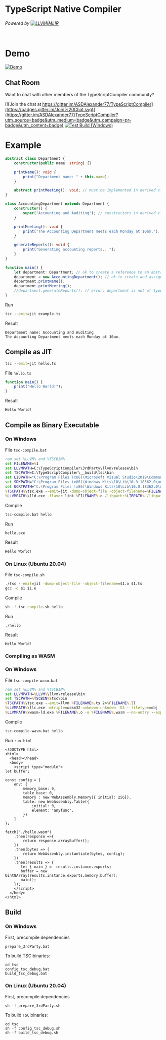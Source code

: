 # TypeScript Native Compiler
###### Powered by [![LLVM|MLIR](https://llvm.org/img/LLVM-Logo-Derivative-1.png)](https://llvm.org/)

<p align="left">
  <a aria-label="License" href="https://github.com/ASDAlexander77/TypeScriptCompiler/blob/main/LICENSE">
    <img alt="" src="https://img.shields.io/npm/l/next.svg?style=for-the-badge&labelColor=000000">
  </a>
</p>

# Demo

[![Demo](https://asdalexander77.github.io/img/tsc_emit.gif)](https://github.com/ASDAlexander77/TypeScriptCompiler/releases/)

Chat Room
---------

Want to chat with other members of the TypeScriptCompiler community?

[![Join the chat at https://gitter.im/ASDAlexander77/TypeScriptCompiler](https://badges.gitter.im/Join%20Chat.svg)](https://gitter.im/ASDAlexander77/TypeScriptCompiler?utm_source=badge&utm_medium=badge&utm_campaign=pr-badge&utm_content=badge)
[![Test Build (Windows)](https://github.com/ASDAlexander77/TypeScriptCompiler/actions/workflows/cmake-release.yml/badge.svg)](https://github.com/ASDAlexander77/TypeScriptCompiler/actions/workflows/cmake-release.yml)

# Example

```TypeScript
abstract class Department {
    constructor(public name: string) {}

    printName(): void {
        print("Department name: " + this.name);
    }

    abstract printMeeting(): void; // must be implemented in derived classes
}

class AccountingDepartment extends Department {
    constructor() {
        super("Accounting and Auditing"); // constructors in derived classes must call super()
    }

    printMeeting(): void {
        print("The Accounting Department meets each Monday at 10am.");
    }

    generateReports(): void {
        print("Generating accounting reports...");
    }
}

function main() {
    let department: Department; // ok to create a reference to an abstract type
    department = new AccountingDepartment(); // ok to create and assign a non-abstract subclass
    department.printName();
    department.printMeeting();
    //department.generateReports(); // error: department is not of type AccountingDepartment, cannot access generateReports
}
```

Run
```cmd
tsc --emit=jit example.ts
```

Result
```
Department name: Accounting and Auditing
The Accounting Department meets each Monday at 10am.
```

## Compile as JIT

```cmd
tsc --emit=jit hello.ts
```
File ``hello.ts``

```TypeScript
function main() {
    print("Hello World!");
}
```
Result
```
Hello World!
```

## Compile as Binary Executable

### On Windows
File ``tsc-compile.bat``
```cmd
rem set %LLVM% and %TSCBIN%
set FILENAME=%1
set LLVMPATH=C:\TypeScriptCompiler\3rdParty\llvm\release\bin
set TSCPATH=C:\TypeScriptCompiler\__build\tsc\bin
set LIBPATH="C:\Program Files (x86)\Microsoft Visual Studio\2019\Community\VC\Tools\MSVC\14.29.30037\lib\x64"
set SDKPATH="C:\Program Files (x86)\Windows Kits\10\Lib\10.0.18362.0\um\x64"
set UCRTPATH="C:\Program Files (x86)\Windows Kits\10\Lib\10.0.18362.0\ucrt\x64"
%TSCPATH%\tsc.exe --emit=jit -dump-object-file -object-filename=%FILENAME%.o %FILENAME%.ts
%LLVMPATH%\lld.exe -flavor link %FILENAME%.o /libpath:%LIBPATH% /libpath:%SDKPATH% /libpath:%UCRTPATH% /defaultlib:libcmt.lib libvcruntime.lib
```
Compile 
```cmd
tsc-compile.bat hello
```

Run
```
hello.exe
```

Result
```
Hello World!
```

### On Linux (Ubuntu 20.04)
File ``tsc-compile.sh``
```cmd
./tsc --emit=jit -dump-object-file -object-filename=$1.o $1.ts
gcc -o $1 $1.o
```
Compile 
```cmd
sh -f tsc-compile.sh hello
```

Run
```
./hello
```

Result
```
Hello World!
```

### Compiling as WASM
### On Windows
File ``tsc-compile-wasm.bat``
```cmd
rem set %LLVM% and %TSCBIN%
set LLVMPATH=%LLVM%\llvm\release\bin
set TSCPATH=%TSCBIN%\tsc\bin
%TSCPATH%\tsc.exe --emit=llvm %FILENAME%.ts 2>%FILENAME%.ll
%LLVMPATH%\llc.exe -mtriple=wasm32-unknown-unknown -O3 --filetype=obj -o=%FILENAME%.o %FILENAME%.ll
%LLVMPATH%\wasm-ld.exe %FILENAME%.o -o %FILENAME%.wasm --no-entry --export-all --allow-undefined
```
Compile 
```cmd
tsc-compile-wasm.bat hello
```

Run ``run.html``
```
<!DOCTYPE html>
<html>
  <head></head>
  <body>
    <script type="module">
let buffer;

const config = {
    env: {
        memory_base: 0,
        table_base: 0,
        memory : new WebAssembly.Memory({ initial: 256}),
        table: new WebAssembly.Table({
            initial: 0,
            element: 'anyfunc',
        })
    }
};

fetch("./hello.wasm")
    .then(response =>{
        return response.arrayBuffer();
    })
    .then(bytes => {
        return WebAssembly.instantiate(bytes, config); 
    })
    .then(results => { 
       let { main } =  results.instance.exports;
       buffer = new Uint8Array(results.instance.exports.memory.buffer);
       main();
    });
    </script>
  </body>
</html>
```

## Build
### On Windows

First, precompile dependencies

```
prepare_3rdParty.bat 
```

To build TSC binaries:

```
cd tsc
config_tsc_debug.bat
build_tsc_debug.bat
```

### On Linux (Ubuntu 20.04)

First, precompile dependencies

```
sh -f prepare_3rdParty.sh
```

To build ``TSC`` binaries:

```
cd tsc
sh -f config_tsc_debug.sh
sh -f build_tsc_debug.sh
```

